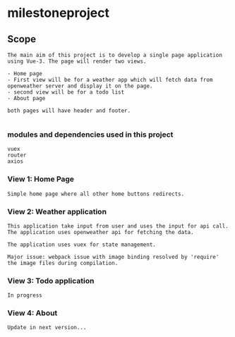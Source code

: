 # milestoneproject

## Scope

```
The main aim of this project is to develop a single page application using Vue-3. The page will render two views.

- Home page
- First view will be for a weather app which will fetch data from openweather server and display it on the page.
- second view will be for a todo list
- About page

both pages will have header and footer.


```

### modules and dependencies used in this project

```
vuex
router
axios
```

### View 1: Home Page

```
Simple home page where all other home buttons redirects.
```

### View 2: Weather application

```
This application take input from user and uses the input for api call. The application uses openweather api for fetching the data.

The application uses vuex for state management.

Major issue: webpack issue with image binding resolved by 'require' the image files during compilation.
```

### View 3: Todo application

```
In progress
```

### View 4: About

```
Update in next version...
```
